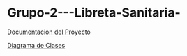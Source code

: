 # Grupo-2---Libreta-Sanitaria-
[Documentacion del Proyecto](https://docs.google.com/document/d/1U2uex2z5IXFOhL5VIA10oJmFmmevZJxMwCiDuYnZph4/edit?usp=sharing)

[Diagrama de Clases](https://lucid.app/lucidchart/f0e4fb76-1a8e-4995-be2d-61d92bf68501/edit?page=0_0&invitationId=inv_ba4a12ba-e3d8-4172-9df8-5c23d8b7959d#)
